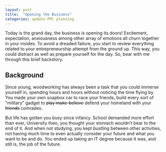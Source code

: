 ```yaml
---
layout: post
title:  "Opening the Business"
categories: update PPC planning
---
```

Today is the grand day, the business is opening its doors! Excitement, expectation, anxiousness among other array of emotions all churn together in your insides. To avoid a dreaded failure, you start to review everything related to your entrepreneurship attempt from the ground up. This way, you could distract as well as prepare yourself for the day. So, bear with me through this brief backstory.

## Background

Since young, woodworking has always been a task that you could immerse yourself in, spending hours and hours without noticing the time flying by. You made your own soapbox car to race your friends, build every sort of "military" gadget to ~~play make-believe~~ defend your homeland with your ~~friends~~ comrades.

But life has gotten you busy since infancy. School demanded more effort than ever, University then, you thought your stomach wouldn’t bear to the end of it. And when not studying, you kept bustling between other activities, not having much time to even actually consider your future and what you want to be and do. You ended up taking an IT degree because it was, and still is, the job of the future.

